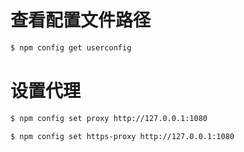 # 查看配置文件路径

```bash
$ npm config get userconfig
```

# 设置代理

```bash
$ npm config set proxy http://127.0.0.1:1080

$ npm config set https-proxy http://127.0.0.1:1080
```
